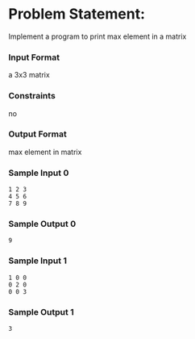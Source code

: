 # Problem Statement:

Implement a program to print max element in a matrix

### Input Format

a 3x3 matrix

### Constraints

no

### Output Format

max element in matrix

### Sample Input 0
```
1 2 3
4 5 6
7 8 9
```
### Sample Output 0
```
9
```
### Sample Input 1
```
1 0 0
0 2 0
0 0 3
```
### Sample Output 1
```
3
```
